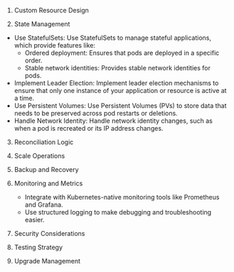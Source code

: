 
1. Custom Resource Design

2. State Management

 -  Use StatefulSets: Use StatefulSets to manage stateful applications, which provide features like:
    -   Ordered deployment: Ensures that pods are deployed in a specific order.
    -   Stable network identities: Provides stable network identities for pods.
 -  Implement Leader Election: Implement leader election mechanisms to ensure that only one instance of your application or resource is active at a time.
 -  Use Persistent Volumes: Use Persistent Volumes (PVs) to store data that needs to be preserved across pod restarts or deletions.
 -  Handle Network Identity: Handle network identity changes, such as when a pod is recreated or its IP address changes.

3. Reconciliation Logic

4. Scale Operations

5. Backup and Recovery

6. Monitoring and Metrics
   - Integrate with Kubernetes-native monitoring tools like Prometheus and Grafana.
   - Use structured logging to make debugging and troubleshooting easier.

8. Security Considerations

9. Testing Strategy

10. Upgrade Management

    
